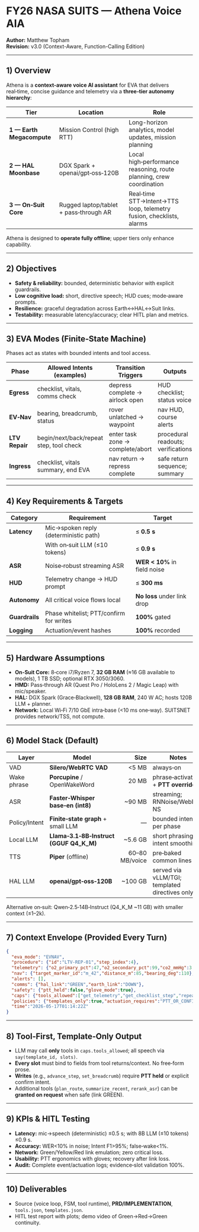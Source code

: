 # FY26 NASA SUITS — Athena Voice AIA
**Author:** Matthew Topham  
**Revision:** v3.0 (Context-Aware, Function-Calling Edition)

---

## 1) Overview
Athena is a **context-aware voice AI assistant** for EVA that delivers real‑time, concise guidance and telemetry via a **three‑tier autonomy hierarchy**:

| Tier | Location | Role |
|---|---|---|
| **1 — Earth Megacompute** | Mission Control (high RTT) | Long-horizon analytics, model updates, mission planning |
| **2 — HAL Moonbase** | DGX Spark + openai/gpt‑oss‑120B | Local high‑performance reasoning, route planning, crew coordination |
| **3 — On‑Suit Core** | Rugged laptop/tablet + pass‑through AR | Real‑time STT→Intent→TTS loop, telemetry fusion, checklists, alarms |

Athena is designed to **operate fully offline**; upper tiers only enhance capability.

---

## 2) Objectives
- **Safety & reliability:** bounded, deterministic behavior with explicit guardrails.
- **Low cognitive load:** short, directive speech; HUD cues; mode‑aware prompts.
- **Resilience:** graceful degradation across Earth↔HAL↔Suit links.
- **Testability:** measurable latency/accuracy; clear HITL plan and metrics.

---

## 3) EVA Modes (Finite‑State Machine)
Phases act as states with bounded intents and tool access.

| Phase | Allowed Intents (examples) | Transition Triggers | Outputs |
|---|---|---|---|
| **Egress** | checklist, vitals, comms check | depress complete → airlock open | HUD checklist; status voice |
| **EV‑Nav** | bearing, breadcrumb, status | rover unlatched → waypoint | nav HUD, course alerts |
| **LTV Repair** | begin/next/back/repeat step, tool check | enter task zone → complete/abort | procedural readouts; verifications |
| **Ingress** | checklist, vitals summary, end EVA | nav return → repress complete | safe return sequence; summary |

---

## 4) Key Requirements & Targets
| Category | Requirement | Target |
|---|---|---|
| **Latency** | Mic→spoken reply (deterministic path) | ≤ **0.5 s** |
|  | With on‑suit LLM (≤10 tokens) | ≤ **0.9 s** |
| **ASR** | Noise‑robust streaming ASR | **WER < 10%** in field noise |
| **HUD** | Telemetry change → HUD prompt | ≤ **300 ms** |
| **Autonomy** | All critical voice flows local | **No loss** under link drop |
| **Guardrails** | Phase whitelist; PTT/confirm for writes | **100%** gated |
| **Logging** | Actuation/event hashes | **100%** recorded |

---

## 5) Hardware Assumptions
- **On‑Suit Core:** 8‑core i7/Ryzen 7, **32 GB RAM** (≈16 GB available to models), 1 TB SSD; optional RTX 3050/3060.
- **HMD:** Pass‑through AR (Quest Pro / HoloLens 2 / Magic Leap) with mic/speaker.
- **HAL:** DGX Spark (Grace‑Blackwell), **128 GB RAM**, 240 W AC; hosts 120B LLM + planner.
- **Network:** Local Wi‑Fi 7/10 GbE intra‑base (<10 ms one‑way). SUITSNET provides network/TSS, not compute.

---

## 6) Model Stack (Default)
| Layer | Model | Size | Notes |
|---|---|---:|---|
| VAD | **Silero/WebRTC VAD** | <5 MB | always‑on |
| Wake phrase | **Porcupine** / OpenWakeWord | 20 MB | phrase‑activation + **PTT override** |
| ASR | **Faster‑Whisper base‑en (int8)** | ~90 MB | streaming; RNNoise/WebRTC NS |
| Policy/Intent | **Finite‑state graph** + small LLM | — | bounded intents per phase |
| Local LLM | **Llama‑3.1‑8B‑Instruct (GGUF Q4_K_M)** | ~5.6 GB | short phrasing / intent smoothing |
| TTS | **Piper** (offline) | 60–80 MB/voice | pre‑baked common lines |
| HAL LLM | **openai/gpt‑oss‑120B** | ~100 GB | served via vLLM/TGI; templated directives only |

Alternative on‑suit: Qwen‑2.5‑14B‑Instruct (Q4_K_M ~11 GB) with smaller context (≤1–2k).

---

## 7) Context Envelope (Provided Every Turn)
```json
{
  "eva_mode": "EVNAV",
  "procedure": {"id":"LTV-REP-01","step_index":4},
  "telemetry": {"o2_primary_pct":47,"o2_secondary_pct":99,"co2_mmHg":3.8},
  "nav": {"target_marker_id":"m_42","distance_m":85,"bearing_deg":110},
  "alerts": [],
  "comms": {"hal_link":"GREEN","earth_link":"DOWN"},
  "safety": {"ptt_held":false,"glove_mode":true},
  "caps": {"tools_allowed":["get_telemetry","get_checklist_step","repeat_step","get_bearing_to","say"]},
  "policies": {"templates_only":true,"actuation_requires":"PTT_OR_CONFIRM"},
  "time":"2026-05-17T01:14:22Z"
}
```

---

## 8) Tool‑First, Template‑Only Output
- LLM may call **only** tools in `caps.tools_allowed`; all speech via `say(template_id, slots)`.
- **Every slot** must bind to fields from tool returns/context. No free‑form prose.
- **Writes** (e.g., `advance_step`, `set_breadcrumb`) require **PTT held** or explicit confirm intent.
- Additional tools (`plan_route`, `summarize_recent`, `rerank_asr`) can be **granted on request** when safe (link GREEN).

---

## 9) KPIs & HITL Testing
- **Latency:** mic→speech (deterministic) ≤0.5 s; with 8B LLM (≤10 tokens) ≤0.9 s.
- **Accuracy:** WER<10% in noise; Intent F1>95%; false‑wake<1%.
- **Network:** Green/Yellow/Red link emulation; zero critical loss.
- **Usability:** PTT ergonomics with gloves; recovery after link loss.
- **Audit:** Complete event/actuation logs; evidence‑slot validation 100%.

---

## 10) Deliverables
- Source (voice loop, FSM, tool runtime), **PRD/IMPLEMENTATION**, `tools.json`, `templates.json`.
- HITL test report with plots; demo video of Green→Red→Green continuity.
